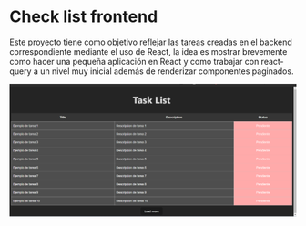 # Check list frontend

Este proyecto tiene como objetivo reflejar las tareas creadas en el backend correspondiente mediante el uso de React, la idea es mostrar brevemente como hacer una pequeña aplicación en React y como trabajar con react-query a un nivel muy inicial además de renderizar componentes paginados.

![Imagen de la lista de las tareas](./images/frontend.png)
